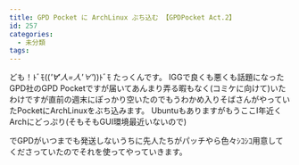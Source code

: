 ```yaml
---
title: GPD Pocket に ArchLinux ぶち込む 【GPDPocket Act.2】
id: 257
categories:
  - 未分類
tags:
---
```


ども！ﾄﾞﾓ((*'∀'人=人'∀'*))ﾄﾞﾓ たっくんです。
IGGで良くも悪くも話題になったGPD社のGPD Pocketですが届いてあんまり弄る暇もなく(コミケに向けて)いたわけですが直前の週末にぽっかり空いたのでもうわかめ入りそばさんがやっていたPocketにArchLinuxをぶち込みます。
UbuntuもありますがもうここⅠ年近くArchにどっぷり(そもそもGUI環境最近いないので)<!--more-->

でGPDがいつまでも発送しないうちに先人たちがパッチやら色々ｼｺｼｺ用意してくださっていたのでそれを使ってやっていきます。

&nbsp;
